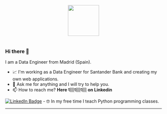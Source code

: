 

<div id="header" align="center">
<img src="https://media.giphy.com/media/v1.Y2lkPTc5MGI3NjExZTE0bHcxZWg4ZmNpc3Uxa3JtYzA2eHN1dGQzOGlzbWs0aHR2NGhkYyZlcD12MV9pbnRlcm5hbF9naWZfYnlfaWQmY3Q9cw/M9gbBd9nbDrOTu1Mqx/giphy.gif" width="100"/>
</div>
<br>

### Hi there 👋

I am a Data Engineer from Madrid (Spain).

- 📈 I'm working as a Data Engineer for Santander Bank and creating my own web applications.
- 💬 Ask me for anything and I will try to help you.
- 📫 How to reach me?
<b>Here 👇🏼👇🏼👇🏼 on Linkedin </b><br>
<a href="https://www.linkedin.com/in/borjauria/">
      <img src="https://img.shields.io/badge/LinkedIn-blue?style=for-the-badge&logo=linkedin&logoColor=white" alt="LinkedIn Badge"/></a>
- 🤓 In my free time I teach Python programming classes.

---
